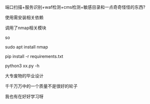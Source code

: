 
端口扫描+服务识别+waf检测+cms检测+敏感目录和一点奇奇怪怪的东西?


使用需安装相关依赖

调用了nmap相关模块

so

sudo apt install nmap

pip install -r requirements.txt

python3 xx.py -h 



大专废物的毕业设计

千千万万中的一个质量不是很好的轮子

我也有在好好学习呀
